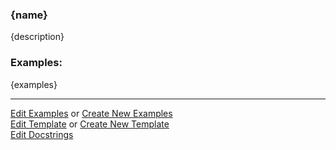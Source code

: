 ### <a id="{id}">{name}</a>
{description}

### Examples:
{examples}

___

[Edit Examples](https://github.com/{gh_username}/{gh_repo}/edit/gh-pages/ci/examples/{url}) or 
[Create New Examples](https://github.com/{gh_username}/{gh_repo}/new/gh-pages/?filename=ci/examples/{url}) <br/>
[Edit Template](https://github.com/{gh_username}/{gh_repo}/edit/gh-pages/ci/docs/{url}) or 
[Create New Template](https://github.com/{gh_username}/{gh_repo}/new/gh-pages/?filename=ci/docs/templates/{url}) <br/>
[Edit Docstrings](https://github.com/{gh_username}/{gh_repo}/edit/master/{file_url}?message=Update%20Docs)

